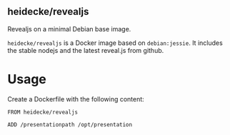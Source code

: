 heidecke/revealjs
---

Revealjs on a minimal Debian base image.

`heidecke/revealjs` is a Docker image based on `debian:jessie`. It includes
the stable nodejs and the latest reveal.js from github.

# Usage

Create a Dockerfile with the following content:

```
FROM heidecke/revealjs

ADD /presentationpath /opt/presentation
```